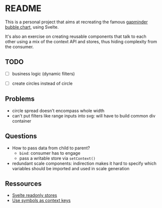 # README

This is a personal project that aims at recreating the famous [gapminder bubble chart](https://www.gapminder.org/tools/#$chart-type=bubbles&url=v1), using Svelte.

It's also an exercise on creating reusable components that talk to each other using a mix of the context API and stores, thus hiding complexity from the consumer.


## TODO
- [ ] business logic (dynamic filters)
- [ ] create circles instead of circle


## Problems
- circle spread doesn't encompass whole width
- can't put filters like range inputs into svg: will have to build common div container

## Questions
- How to pass data from child to parent?
  - `bind`: consumer has to engage
  - pass a writable store via `setContext()`
- redundant scale components: indirection makes it hard to specify which variables should be imported and used in scale generation


## Ressources
- [Svelte readonly stores](https://svelte.dev/docs#run-time-svelte-store-readonly)
- [Use symbols as context keys](https://svelte.dev/tutorial/context-api)
